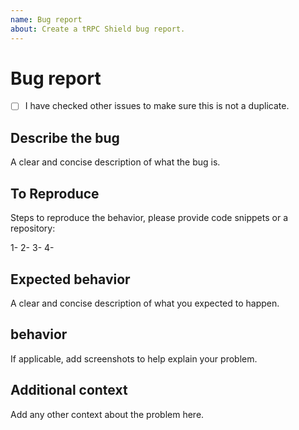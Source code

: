 ```yaml
---
name: Bug report
about: Create a tRPC Shield bug report.
---
```


# Bug report

- [ ] I have checked other issues to make sure this is not a duplicate.

## Describe the bug

A clear and concise description of what the bug is.

## To Reproduce

Steps to reproduce the behavior, please provide code snippets or a repository:

1- 
2- 
3- 
4- 

## Expected behavior

A clear and concise description of what you expected to happen.

## behavior

If applicable, add screenshots to help explain your problem.

## Additional context

Add any other context about the problem here.
